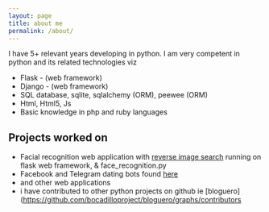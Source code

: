 ```yaml
---
layout: page
title: about me
permalink: /about/
---
```


I have 5+ relevant years developing in python.
I am very competent in python and its related technologies viz

* Flask - (web framework)
* Django - (web framework)
* SQL database, sqlite, sqlalchemy (ORM), peewee (ORM)
* Html, Html5, Js
* Basic knowledge in php and ruby languages

## Projects worked on
* Facial recognition web application with [reverse image search](https://whatis.techtarget.com/definition/reverse-image-search) running on flask web framework, & face_recognition.py
* Facebook and Telegram dating bots found [here](http://t.me/datingappbot)
* and other web applications
* i have contributed to other python projects on github ie [bloguero](https://github.com/bocadilloproject/bloguero/graphs/contributors
